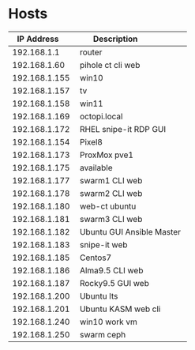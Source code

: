 # Hosts

| IP Address     | Description                |
|----------------|----------------------------|
| 192.168.1.1    | router                     |
| 192.168.1.60   | pihole ct cli web          |
| 192.168.1.155  | win10                      |
| 192.168.1.157  | tv                         |
| 192.168.1.158  | win11                      |
| 192.168.1.169  | octopi.local               |
| 192.168.1.172  | RHEL snipe-it RDP GUI      |
| 192.168.1.154  | Pixel8                     |
| 192.168.1.173  | ProxMox pve1               |
| 192.168.1.175  | available                  |
| 192.168.1.177  | swarm1 CLI web             |
| 192.168.1.178  | swarm2 CLI web             |
| 192.168.1.180  | web-ct ubuntu              |
| 192.168.1.181  | swarm3 CLI web             |
| 192.168.1.182  | Ubuntu GUI Ansible Master  |
| 192.168.1.183  | snipe-it web               |
| 192.168.1.185  | Centos7                    |
| 192.168.1.186  | Alma9.5 CLI web            |
| 192.168.1.187  | Rocky9.5 GUI web           |
| 192.168.1.200  | Ubuntu lts                 |
| 192.168.1.201  | Ubuntu KASM web cli        |
| 192.168.1.240  | win10 work vm              |
| 192.168.1.250  | swarm ceph                 |